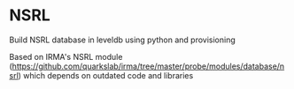 # NSRL
Build NSRL database in leveldb using python and provisioning

Based on IRMA's NSRL module (https://github.com/quarkslab/irma/tree/master/probe/modules/database/nsrl) which depends on outdated code and libraries
